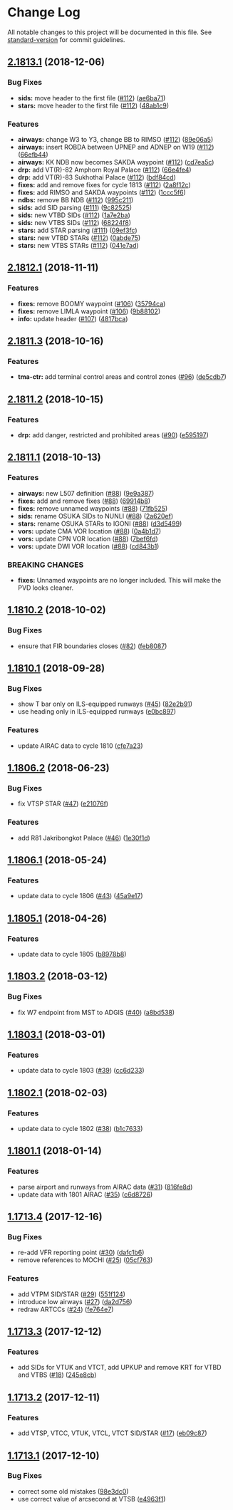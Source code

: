 # Change Log

All notable changes to this project will be documented in this file. See [standard-version](https://github.com/conventional-changelog/standard-version) for commit guidelines.

<a name="2.1813.1"></a>
## [2.1813.1](https://github.com/ivaothai/ivac-sector-file/compare/v2.1812.1...v2.1813.1) (2018-12-06)


### Bug Fixes

* **sids:** move header to the first file ([#112](https://github.com/ivaothai/ivac-sector-file/issues/112)) ([ae6ba71](https://github.com/ivaothai/ivac-sector-file/commit/ae6ba71))
* **stars:** move header to the first file ([#112](https://github.com/ivaothai/ivac-sector-file/issues/112)) ([48ab1c9](https://github.com/ivaothai/ivac-sector-file/commit/48ab1c9))


### Features

* **airways:** change W3 to Y3, change BB to RIMSO ([#112](https://github.com/ivaothai/ivac-sector-file/issues/112)) ([89e06a5](https://github.com/ivaothai/ivac-sector-file/commit/89e06a5))
* **airways:** insert ROBDA between UPNEP and ADNEP on W19 ([#112](https://github.com/ivaothai/ivac-sector-file/issues/112)) ([66efb44](https://github.com/ivaothai/ivac-sector-file/commit/66efb44))
* **airways:** KK NDB now becomes SAKDA waypoint ([#112](https://github.com/ivaothai/ivac-sector-file/issues/112)) ([cd7ea5c](https://github.com/ivaothai/ivac-sector-file/commit/cd7ea5c))
* **drp:** add VT(R)-82 Amphorn Royal Palace ([#112](https://github.com/ivaothai/ivac-sector-file/issues/112)) ([66e4fe4](https://github.com/ivaothai/ivac-sector-file/commit/66e4fe4))
* **drp:** add VT(R)-83 Sukhothai Palace ([#112](https://github.com/ivaothai/ivac-sector-file/issues/112)) ([bdf84cd](https://github.com/ivaothai/ivac-sector-file/commit/bdf84cd))
* **fixes:** add and remove fixes for cycle 1813 ([#112](https://github.com/ivaothai/ivac-sector-file/issues/112)) ([2a8f12c](https://github.com/ivaothai/ivac-sector-file/commit/2a8f12c))
* **fixes:** add RIMSO and SAKDA waypoints ([#112](https://github.com/ivaothai/ivac-sector-file/issues/112)) ([1ccc5f6](https://github.com/ivaothai/ivac-sector-file/commit/1ccc5f6))
* **ndbs:** remove BB NDB ([#112](https://github.com/ivaothai/ivac-sector-file/issues/112)) ([995c211](https://github.com/ivaothai/ivac-sector-file/commit/995c211))
* **sids:** add SID parsing ([#111](https://github.com/ivaothai/ivac-sector-file/issues/111)) ([9c82525](https://github.com/ivaothai/ivac-sector-file/commit/9c82525))
* **sids:** new VTBD SIDs ([#112](https://github.com/ivaothai/ivac-sector-file/issues/112)) ([1a7e2ba](https://github.com/ivaothai/ivac-sector-file/commit/1a7e2ba))
* **sids:** new VTBS SIDs ([#112](https://github.com/ivaothai/ivac-sector-file/issues/112)) ([68224f8](https://github.com/ivaothai/ivac-sector-file/commit/68224f8))
* **stars:** add STAR parsing ([#111](https://github.com/ivaothai/ivac-sector-file/issues/111)) ([09ef3fc](https://github.com/ivaothai/ivac-sector-file/commit/09ef3fc))
* **stars:** new VTBD STARs ([#112](https://github.com/ivaothai/ivac-sector-file/issues/112)) ([0abde75](https://github.com/ivaothai/ivac-sector-file/commit/0abde75))
* **stars:** new VTBS STARs ([#112](https://github.com/ivaothai/ivac-sector-file/issues/112)) ([041e7ad](https://github.com/ivaothai/ivac-sector-file/commit/041e7ad))



<a name="2.1812.1"></a>
## [2.1812.1](https://github.com/ivaothai/ivac-sector-file/compare/v2.1811.3...v2.1812.1) (2018-11-11)


### Features

* **fixes:** remove BOOMY waypoint ([#106](https://github.com/ivaothai/ivac-sector-file/issues/106)) ([35794ca](https://github.com/ivaothai/ivac-sector-file/commit/35794ca))
* **fixes:** remove LIMLA waypoint ([#106](https://github.com/ivaothai/ivac-sector-file/issues/106)) ([9b88102](https://github.com/ivaothai/ivac-sector-file/commit/9b88102))
* **info:** update header ([#107](https://github.com/ivaothai/ivac-sector-file/issues/107)) ([4817bca](https://github.com/ivaothai/ivac-sector-file/commit/4817bca))



<a name="2.1811.3"></a>
## [2.1811.3](https://github.com/ivaothai/ivac-sector-file/compare/v2.1811.2...v2.1811.3) (2018-10-16)


### Features

* **tma-ctr:** add terminal control areas and control zones ([#96](https://github.com/ivaothai/ivac-sector-file/issues/96)) ([de5cdb7](https://github.com/ivaothai/ivac-sector-file/commit/de5cdb7))



<a name="2.1811.2"></a>
## [2.1811.2](https://github.com/ivaothai/ivac-sector-file/compare/v2.1811.1...v2.1811.2) (2018-10-15)


### Features

* **drp:** add danger, restricted and prohibited areas ([#90](https://github.com/ivaothai/ivac-sector-file/issues/90)) ([e595197](https://github.com/ivaothai/ivac-sector-file/commit/e595197))



<a name="2.1811.1"></a>
## [2.1811.1](https://github.com/ivaothai/ivac-sector-file/compare/v1.1810.2...v2.1811.1) (2018-10-13)


### Features

* **airways:** new L507 definition ([#88](https://github.com/ivaothai/ivac-sector-file/issues/88)) ([9e9a387](https://github.com/ivaothai/ivac-sector-file/commit/9e9a387))
* **fixes:** add and remove fixes ([#88](https://github.com/ivaothai/ivac-sector-file/issues/88)) ([69914b8](https://github.com/ivaothai/ivac-sector-file/commit/69914b8))
* **fixes:** remove unnamed waypoints ([#88](https://github.com/ivaothai/ivac-sector-file/issues/88)) ([71fb525](https://github.com/ivaothai/ivac-sector-file/commit/71fb525))
* **sids:** rename OSUKA SIDs to NUNLI ([#88](https://github.com/ivaothai/ivac-sector-file/issues/88)) ([2a620ef](https://github.com/ivaothai/ivac-sector-file/commit/2a620ef))
* **stars:** rename OSUKA STARs to IGONI ([#88](https://github.com/ivaothai/ivac-sector-file/issues/88)) ([d3d5499](https://github.com/ivaothai/ivac-sector-file/commit/d3d5499))
* **vors:** update CMA VOR location ([#88](https://github.com/ivaothai/ivac-sector-file/issues/88)) ([0a4b1d7](https://github.com/ivaothai/ivac-sector-file/commit/0a4b1d7))
* **vors:** update CPN VOR location ([#88](https://github.com/ivaothai/ivac-sector-file/issues/88)) ([7bef6fd](https://github.com/ivaothai/ivac-sector-file/commit/7bef6fd))
* **vors:** update DWI VOR location ([#88](https://github.com/ivaothai/ivac-sector-file/issues/88)) ([cd843b1](https://github.com/ivaothai/ivac-sector-file/commit/cd843b1))


### BREAKING CHANGES

* **fixes:** Unnamed waypoints are no longer included. This
will make the PVD looks cleaner.



<a name="1.1810.2"></a>
## [1.1810.2](https://github.com/ivaothai/ivac-sector-file/compare/v1.1810.1...v1.1810.2) (2018-10-02)


### Bug Fixes

* ensure that FIR boundaries closes ([#82](https://github.com/ivaothai/ivac-sector-file/issues/82)) ([feb8087](https://github.com/ivaothai/ivac-sector-file/commit/feb8087))



<a name="1.1810.1"></a>
## [1.1810.1](https://github.com/ivaothai/ivac-sector-file/compare/v1.1806.2...v1.1810.1) (2018-09-28)


### Bug Fixes

* show T bar only on ILS-equipped runways ([#45](https://github.com/ivaothai/ivac-sector-file/issues/45)) ([82e2b91](https://github.com/ivaothai/ivac-sector-file/commit/82e2b91))
* use heading only in ILS-equipped runways ([e0bc897](https://github.com/ivaothai/ivac-sector-file/commit/e0bc897))


### Features

* update AIRAC data to cycle 1810 ([cfe7a23](https://github.com/ivaothai/ivac-sector-file/commit/cfe7a23))



<a name="1.1806.2"></a>
## [1.1806.2](https://github.com/ivaothai/ivac-sector-file/compare/v1.1806.1...v1.1806.2) (2018-06-23)


### Bug Fixes

* fix VTSP STAR ([#47](https://github.com/ivaothai/ivac-sector-file/issues/47)) ([e21076f](https://github.com/ivaothai/ivac-sector-file/commit/e21076f))


### Features

* add R81 Jakribongkot Palace ([#46](https://github.com/ivaothai/ivac-sector-file/issues/46)) ([1e30f1d](https://github.com/ivaothai/ivac-sector-file/commit/1e30f1d))



<a name="1.1806.1"></a>
## [1.1806.1](https://github.com/ivaothai/ivac-sector-file/compare/v1.1805.1...v1.1806.1) (2018-05-24)


### Features

* update data to cycle 1806 ([#43](https://github.com/ivaothai/ivac-sector-file/issues/43)) ([45a9e17](https://github.com/ivaothai/ivac-sector-file/commit/45a9e17))



<a name="1.1805.1"></a>
## [1.1805.1](https://github.com/ivaothai/ivac-sector-file/compare/v1.1803.2...v1.1805.1) (2018-04-26)


### Features

* update data to cycle 1805 ([b8978b8](https://github.com/ivaothai/ivac-sector-file/commit/b8978b8))



<a name="1.1803.2"></a>
## [1.1803.2](https://github.com/ivaothai/ivac-sector-file/compare/v1.1803.1...v1.1803.2) (2018-03-12)


### Bug Fixes

* fix W7 endpoint from MST to ADGIS ([#40](https://github.com/ivaothai/ivac-sector-file/issues/40)) ([a8bd538](https://github.com/ivaothai/ivac-sector-file/commit/a8bd538))



<a name="1.1803.1"></a>
## [1.1803.1](https://github.com/ivaothai/ivac-sector-file/compare/v1.1802.1...v1.1803.1) (2018-03-01)


### Features

* update data to cycle 1803 ([#39](https://github.com/ivaothai/ivac-sector-file/issues/39)) ([cc6d233](https://github.com/ivaothai/ivac-sector-file/commit/cc6d233))



<a name="1.1802.1"></a>
## [1.1802.1](https://github.com/ivaothai/ivac-sector-file/compare/v1.1801.1...v1.1802.1) (2018-02-03)


### Features

* update data to cycle 1802 ([#38](https://github.com/ivaothai/ivac-sector-file/issues/38)) ([b1c7633](https://github.com/ivaothai/ivac-sector-file/commit/b1c7633))



<a name="1.1801.1"></a>
## [1.1801.1](https://github.com/ivaothai/ivac-sector-file/compare/v1.1713.4...v1.1801.1) (2018-01-14)


### Features

* parse airport and runways from AIRAC data ([#31](https://github.com/ivaothai/ivac-sector-file/issues/31)) ([816fe8d](https://github.com/ivaothai/ivac-sector-file/commit/816fe8d))
* update data with 1801 AIRAC ([#35](https://github.com/ivaothai/ivac-sector-file/issues/35)) ([c6d8726](https://github.com/ivaothai/ivac-sector-file/commit/c6d8726))



<a name="1.1713.4"></a>
## [1.1713.4](https://github.com/ivaothai/ivac-sector-file/compare/v1.1713.3...v1.1713.4) (2017-12-16)


### Bug Fixes

* re-add VFR reporting point ([#30](https://github.com/ivaothai/ivac-sector-file/issues/30)) ([dafc1b6](https://github.com/ivaothai/ivac-sector-file/commit/dafc1b6))
* remove references to MOCHI ([#25](https://github.com/ivaothai/ivac-sector-file/issues/25)) ([05cf763](https://github.com/ivaothai/ivac-sector-file/commit/05cf763))


### Features

* add VTPM SID/STAR ([#29](https://github.com/ivaothai/ivac-sector-file/issues/29)) ([551f124](https://github.com/ivaothai/ivac-sector-file/commit/551f124))
* introduce low airways ([#27](https://github.com/ivaothai/ivac-sector-file/issues/27)) ([da2d756](https://github.com/ivaothai/ivac-sector-file/commit/da2d756))
* redraw ARTCCs ([#24](https://github.com/ivaothai/ivac-sector-file/issues/24)) ([fe764e7](https://github.com/ivaothai/ivac-sector-file/commit/fe764e7))



<a name="1.1713.3"></a>
## [1.1713.3](https://github.com/ivaothai/ivac-sector-file/compare/v1.1713.2...v1.1713.3) (2017-12-12)


### Features

* add SIDs for VTUK and VTCT, add UPKUP and remove KRT for VTBD and VTBS ([#18](https://github.com/ivaothai/ivac-sector-file/issues/18)) ([245e8cb](https://github.com/ivaothai/ivac-sector-file/commit/245e8cb))



<a name="1.1713.2"></a>
## [1.1713.2](https://github.com/ivaothai/ivac-sector-file/compare/v1.1713.1...v1.1713.2) (2017-12-11)


### Features

* add VTSP, VTCC, VTUK, VTCL, VTCT SID/STAR ([#17](https://github.com/ivaothai/ivac-sector-file/issues/17)) ([eb09c87](https://github.com/ivaothai/ivac-sector-file/commit/eb09c87))



<a name="1.1713.1"></a>
## [1.1713.1](https://github.com/ivaothai/ivac-sector-file/compare/98e3dc0...v1.1713.1) (2017-12-10)


### Bug Fixes

* correct some old mistakes ([98e3dc0](https://github.com/ivaothai/ivac-sector-file/commit/98e3dc0))
* use correct value of arcsecond at VTSB ([e4963f1](https://github.com/ivaothai/ivac-sector-file/commit/e4963f1))
